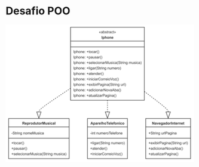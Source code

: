 # Desafio POO

![alt text](https://github.com/RicardoMValladares/desafioPOO/blob/419273e5a92f978e93a6482cb5781b8c8fedcd59/Untitled%20diagram-2024-08-17-012940.png)
